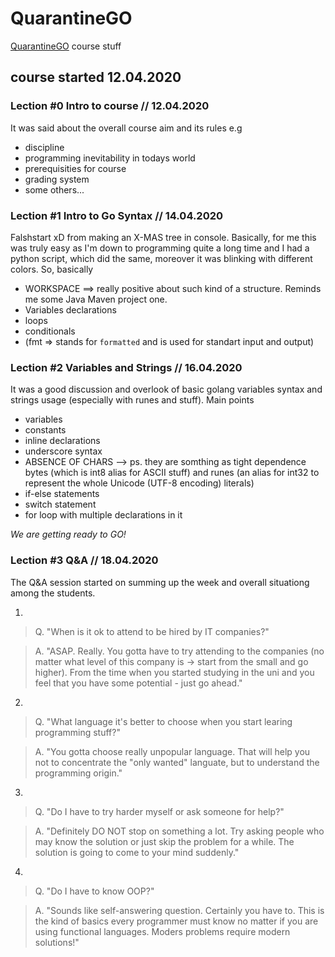 # QuarantineGO

[QuarantineGO](https://quarantinego.online) course stuff

## course started 12.04.2020

### Lection #0 Intro to course // 12.04.2020

It was said about the overall course aim and its rules e.g

* discipline
* programming inevitability in todays world
* prerequisities for course
* grading system
* some others...

### Lection #1 Intro to Go Syntax // 14.04.2020

Falshstart xD from making an X-MAS tree in console. Basically, for me this was truly easy as I'm down to programming quite a long time and I had a python script, which did the same, moreover it was blinking with different colors. So, basically

* WORKSPACE ==> really positive about such kind of a structure. Reminds me some Java Maven project one.
* Variables declarations
* loops
* conditionals
* (fmt => stands for `formatted` and is used for standart input and output)

### Lection #2 Variables and Strings // 16.04.2020

It was a good discussion and overlook of basic golang variables syntax and strings usage (especially with runes and stuff). Main points

* variables
* constants
* inline declarations
* underscore syntax
* ABSENCE OF CHARS --> ps. they are somthing as tight dependence bytes (which is int8 alias for ASCII stuff) and runes (an alias for int32 to represent the whole Unicode (UTF-8 encoding) literals)
* if-else statements
* switch statement
* for loop with multiple declarations in it

*We are getting ready to GO!*

### Lection #3 Q&A // 18.04.2020

The Q&A session started on summing up the week and overall situationg among the students.

1. 
> Q. "When is it ok to attend to be hired by IT companies?" 

> A. "ASAP. Really. You gotta have to try attending to the companies (no matter what level of this company is -> start from the small and go higher). From the time when you started studying in the uni and you feel that you have some potential - just go ahead."

2. 
> Q. "What language it's better to choose when you start learing programming stuff?"

> A. "You gotta choose really unpopular language. That will help you not to concentrate the "only wanted" languate, but to understand the programming origin."

3. 
> Q. "Do I have to try harder myself or ask someone for help?"

> A. "Definitely DO NOT stop on something a lot. Try asking people who may know the solution or just skip the problem for a while. The solution is going to come to your mind suddenly."

4. 
> Q. "Do I have to know OOP?"

> A. "Sounds like self-answering question. Certainly you have to. This is the kind of basics every programmer must know no matter if you are using functional languages. Moders problems require modern solutions!"